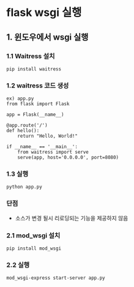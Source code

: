 flask wsgi 실행
==============

## 1. 윈도우에서 wsgi 실행
### 1.1 Waitress 설치
    pip install waitress

### 1.2 waitress 코드 생성
    ex) app.py
    from flask import Flask

    app = Flask(__name__)

    @app.route('/')
    def hello():
        return "Hello, World!"

    if __name__ == '__main__':
        from waitress import serve
        serve(app, host='0.0.0.0', port=8080)

### 1.3 실행  
    python app.py

### 단점
  - 소스가 변경 될시 리로딩되는 기능을 제공하지 않음

### 2.1 mod_wsgi 설치 
    pip install mod_wsgi

### 2.2 실행    
    mod_wsgi-express start-server app.py